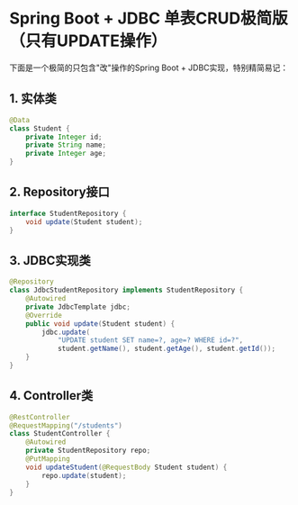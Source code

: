 # Spring Boot + JDBC 单表CRUD极简版（只有UPDATE操作）

下面是一个极简的只包含"改"操作的Spring Boot + JDBC实现，特别精简易记：

## 1. 实体类

```java
@Data
class Student {
    private Integer id;
    private String name;
    private Integer age;
}
```

## 2. Repository接口

```java
interface StudentRepository {
    void update(Student student);
}
```

## 3. JDBC实现类

```java
@Repository
class JdbcStudentRepository implements StudentRepository {
    @Autowired
    private JdbcTemplate jdbc;
    @Override
    public void update(Student student) {
        jdbc.update(
            "UPDATE student SET name=?, age=? WHERE id=?",
            student.getName(), student.getAge(), student.getId());
    }
}
```

## 4. Controller类

```java
@RestController
@RequestMapping("/students")
class StudentController {
    @Autowired
    private StudentRepository repo;
    @PutMapping
    void updateStudent(@RequestBody Student student) {
        repo.update(student);
    }
}
```
